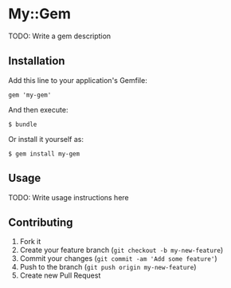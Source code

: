 # My::Gem

TODO: Write a gem description

## Installation

Add this line to your application's Gemfile:

    gem 'my-gem'

And then execute:

    $ bundle

Or install it yourself as:

    $ gem install my-gem

## Usage

TODO: Write usage instructions here

## Contributing

1. Fork it
2. Create your feature branch (`git checkout -b my-new-feature`)
3. Commit your changes (`git commit -am 'Add some feature'`)
4. Push to the branch (`git push origin my-new-feature`)
5. Create new Pull Request
